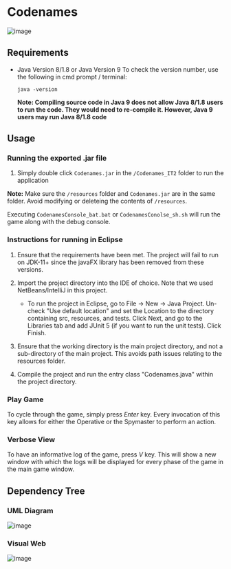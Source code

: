 # Codenames

![image](https://drive.google.com/uc?export=view&id=16011UQ-yv_0t4Q86A45mW_bUYCFVEywY)

## Requirements

- Java Version 8/1.8 or Java Version 9
	To check the version number, use the following in cmd prompt / terminal:
	```
	java -version
	```
	**Note: Compiling source code in Java 9 does not allow Java 8/1.8 users to run the code. They would need to re-compile it. However, Java 9 users may run Java 8/1.8 code**
	
## Usage 

### Running the exported .jar file
1. Simply double click `Codenames.jar` in the `/Codenames_IT2` folder to run the application

**Note:** Make sure the `/resources` folder and `Codenames.jar` are in the same folder. Avoid modifying or deleteing the contents of `/resources`.

Executing `CodenamesConsole_bat.bat` or `CodenamesConolse_sh.sh` will run the game along with the debug console.

### Instructions for running in Eclipse

1. Ensure that the requirements have been met. The project will fail to run on JDK-11+ since the javaFX library has been removed from these versions.

2. Import the project directory into the IDE of choice. Note that we used NetBeans/IntelliJ in this project. 

    * To run the project in Eclipse, go to File -> New -> Java Project.  Un-check "Use default location" and set the Location to the directory containing src, resources, and tests.
Click Next, and go to the Libraries tab and add JUnit 5 (if you want to run the unit tests). Click Finish.

3. Ensure that the working directory is the main project directory, and not a sub-directory of the main project. This avoids path issues relating to the resources folder. 

4. Compile the project and run the entry class "Codenames.java" within the project directory.

### Play Game
To cycle through the game, simply press *Enter* key. Every invocation of this key allows for either the Operative or the Spymaster to perform an action.

### Verbose View
To have an informative log of the game, press *V* key. This will show a new window with which the logs will be displayed for every phase of the game in the main game window. 

## Dependency Tree

### UML Diagram

![image](https://drive.google.com/uc?export=view&id=1omf_et8GsZn5pPZziDwZVTSH6asKY6zl)


### Visual Web

![image](https://drive.google.com/uc?export=view&id=1qw0Oeij9mqHS15xMVfIckwBrn_xEoN9I)
